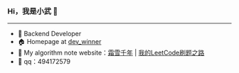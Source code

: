 ### Hi，我是小武 👋

---

- 🔭 Backend Developer
- 🏠 Homepage at [dev_winner](https://www.jianshu.com/u/89c061b853ad)
- 📒 My algorithm note website：[霜雪千年](https://www.cnblogs.com/acgoto/) | [我的LeetCode刷题之路](https://wzomg.github.io/LeetcodeRecord/#/)
- 🤙 qq：494172579

